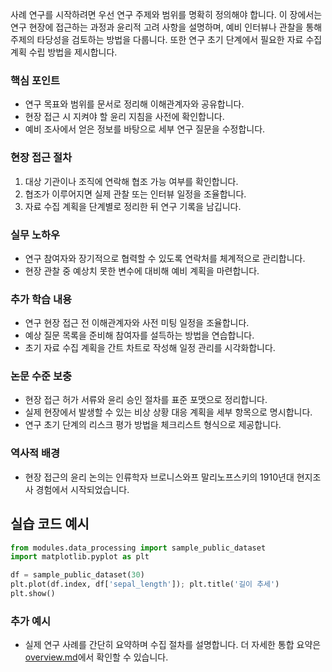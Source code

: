 사례 연구를 시작하려면 우선 연구 주제와 범위를 명확히 정의해야 합니다. 이 장에서는 연구 현장에 접근하는 과정과 윤리적 고려 사항을 설명하며, 예비 인터뷰나 관찰을 통해 주제의 타당성을 검토하는 방법을 다룹니다. 또한 연구 초기 단계에서 필요한 자료 수집 계획 수립 방법을 제시합니다.

### 핵심 포인트
* 연구 목표와 범위를 문서로 정리해 이해관계자와 공유합니다.
* 현장 접근 시 지켜야 할 윤리 지침을 사전에 확인합니다.
* 예비 조사에서 얻은 정보를 바탕으로 세부 연구 질문을 수정합니다.

### 현장 접근 절차
1. 대상 기관이나 조직에 연락해 협조 가능 여부를 확인합니다.
2. 협조가 이루어지면 실제 관찰 또는 인터뷰 일정을 조율합니다.
3. 자료 수집 계획을 단계별로 정리한 뒤 연구 기록을 남깁니다.

### 실무 노하우
* 연구 참여자와 장기적으로 협력할 수 있도록 연락처를 체계적으로 관리합니다.
* 현장 관찰 중 예상치 못한 변수에 대비해 예비 계획을 마련합니다.

### 추가 학습 내용
* 연구 현장 접근 전 이해관계자와 사전 미팅 일정을 조율합니다.
* 예상 질문 목록을 준비해 참여자를 설득하는 방법을 연습합니다.
* 초기 자료 수집 계획을 간트 차트로 작성해 일정 관리를 시각화합니다.

### 논문 수준 보충
* 현장 접근 허가 서류와 윤리 승인 절차를 표준 포맷으로 정리합니다.
* 실제 현장에서 발생할 수 있는 비상 상황 대응 계획을 세부 항목으로 명시합니다.
* 연구 초기 단계의 리스크 평가 방법을 체크리스트 형식으로 제공합니다.

### 역사적 배경
* 현장 접근의 윤리 논의는 인류학자 브로니스와프 말리노프스키의 1910년대 현지조사 경험에서 시작되었습니다.
## 실습 코드 예시
```python
from modules.data_processing import sample_public_dataset
import matplotlib.pyplot as plt

df = sample_public_dataset(30)
plt.plot(df.index, df['sepal_length']); plt.title('길이 추세')
plt.show()
```



### 추가 예시
- 실제 연구 사례를 간단히 요약하며 수집 절차를 설명합니다.
더 자세한 통합 요약은 [overview.md](../overview.md)에서 확인할 수 있습니다.
